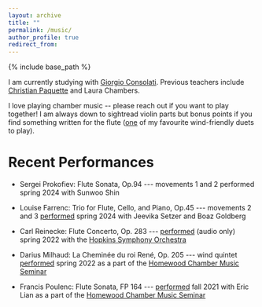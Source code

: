 ```yaml
---
layout: archive
title: ""
permalink: /music/
author_profile: true
redirect_from:
---
```


{% include base_path %}

I am currently studying with
[Giorgio Consolati](https://www.giorgioconsolati.eu/).
Previous teachers include
[Christian Paquette](https://christianpaquette.com/) and
Laura Chambers.

I love playing chamber music -- please reach out
if you want to play together! I am always
down to sightread violin parts but bonus points
if you find something written for the flute
([one](https://imslp.org/wiki/18_Canons_M%C3%A9lodieux,_TWV_40:118-123_(Telemann,_Georg_Philipp))
of my favourite wind-friendly duets to play).

Recent Performances
=====

* Sergei Prokofiev: Flute Sonata, Op.94 ---
movements 1 and 2 performed
spring 2024 with Sunwoo Shin

* Louise Farrenc: Trio for Flute, Cello, and Piano, Op.45 ---
movements 2 and 3 [performed](https://youtu.be/DaXAw6FfU9U?si=-xyheUgkOUzlGY2s)
spring 2024 with Jeevika Setzer and Boaz Goldberg

* Carl Reinecke: Flute Concerto, Op. 283 ---
[performed](/files/reinecke.mp3) (audio only) spring 2022
with the [Hopkins Symphony Orchestra](https://studentaffairs.jhu.edu/hso/)

* Darius Milhaud: La Cheminée du roi René, Op. 205 ---
wind quintet [performed](https://youtu.be/rTv9hZAg5w4?si=NKlfZ4ZRaNm5RFCu) spring 2022
as a part of the [Homewood Chamber Music Seminar](https://www.youtube.com/@jhuhomewoodchambermusicsem9783/featured)

* Francis Poulenc: Flute Sonata, FP 164 ---
[performed](https://youtu.be/NQ4lbiDNvlM?si=VDGPXtLvKcYagSBN)
fall 2021 with Eric Lian as a part of 
the [Homewood Chamber Music Seminar](https://www.youtube.com/@jhuhomewoodchambermusicsem9783/featured)

